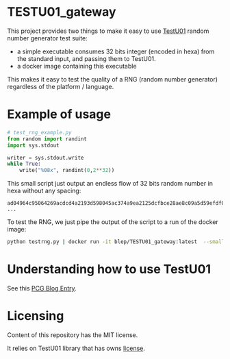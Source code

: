 # TESTU01_gateway

This project provides two things to make it easy to use [TestU01](http://simul.iro.umontreal.ca/testu01/tu01.html) 
random number generator test suite:
- a simple executable consumes 32 bits integer (encoded in hexa) from the standard input, and passing them to TestU01.
- a docker image containing this executable

This makes it easy to test the quality of a RNG (random number generator) regardless of the platform / language.

# Example of usage

```python
# test_rng_example.py
from random import randint
import sys.stdout

writer = sys.stdout.write
while True:
    write("%08x", randint(0,2**32))
```

This small script just output an endless flow of 32 bits random number in hexa without any spacing:
```
ad04964c95064269acdcd4a2193d598045ac374a9ea2125dcfbce28ae8c09a5d59efdf034439a904edb5728ac4667ee560411e2d57ab66196a72bb106faec6f35e32b28e9725ff25380943a5fe254774c36b4640c4bce74745ab8fe7a19568de86cbcb2de657e4d8656276604a590f89d303d6c0b37d4ddc54843a368e37cfbf67f4e9e566c49480c06b7e958bcff2a4609e6f13c2837bb879221b470f16bcfba720ec6d5e0d612cac4eebfe843ea0978164808c8dce5550ea95a9eed25d98ede3adb9612c30eb6fb627e3b14e0d3b47b463a84fe90efe08315626c7f83ec13d1193fab86f9de4a6323d1608d2950e
...
```

To test the RNG, we just pipe the output of the script to a run of the docker image:

```bash
python testrng.py | docker run -it blep/TESTU01_gateway:latest  --smallcrunch
```

# Understanding how to use TestU01

See this [PCG Blog Entry](http://www.pcg-random.org/posts/pcg-passes-practrand.html).


# Licensing

Content of this repository has the MIT license.

It relies on TestU01 library that has owns [license](http://simul.iro.umontreal.ca/testu01/copyright.html).


